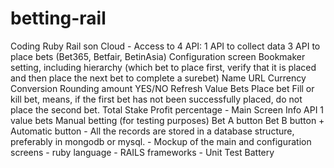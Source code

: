 # betting-rail
Coding Ruby Rail son Cloud - Access to 4 API: 1 API to collect data 3 API to place bets (Bet365, Betfair, BetinAsia)  Configuration screen Bookmaker setting, including hierarchy (which bet to place first, verify that it is placed and then place the next bet to complete a surebet) Name URL Currency Conversion Rounding amount YES/NO  Refresh Value Bets Place bet Fill or kill bet, means, if the first bet has not been successfully placed, do not place the second bet. Total Stake Profit percentage - Main Screen  Info API 1 value bets  Manual betting (for testing purposes) Bet A button Bet B button + Automatic button - All the records are stored in a database structure, preferably in mongodb or mysql. - Mockup of the main and configuration screens - ruby language - RAILS frameworks - Unit Test Battery
